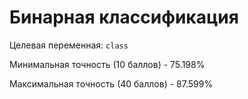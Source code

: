 # Бинарная классификация
Целевая переменная: `class`

Минимальная точность (10 баллов) - 75.198%

Максимальная точность (40 баллов) - 87.599%
        